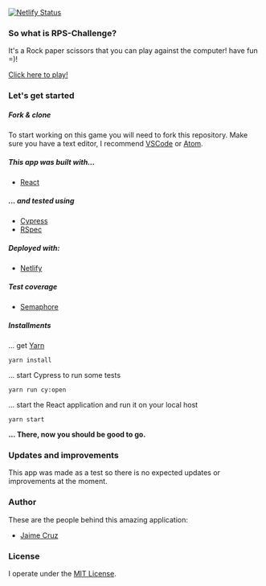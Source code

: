 [![Netlify Status](https://api.netlify.com/api/v1/badges/a7257f40-5002-4957-8271-0c557a43a419/deploy-status)](https://app.netlify.com/sites/jaimerps-interview/deploys)

### So what is RPS-Challenge?

It's a Rock paper scissors that you can play against the computer! have fun =)!

[Click here to play!](https://jaimerps-interview.netlify.app/)


### Let's get started

##### Fork & clone
To start working on this game you will need to fork this repository.
 Make sure you have a text editor, I recommend [VSCode](https://code.visualstudio.com/)  or [Atom](https://atom.io/).

##### This app was built with...

* [React](https://reactjs.org/)

##### ... and tested using

* [Cypress](https://www.cypress.io/)
* [RSpec](https://rspec.info/)

##### Deployed with:

* [Netlify](https://www.netlify.com/)

##### Test coverage

* [Semaphore](https://semaphoreci.com/)

##### Installments
... get [Yarn](https://yarnpkg.com/)
```
yarn install
```
... start Cypress to run some tests
```
yarn run cy:open
```
... start the React application and run it on your local host
```
yarn start
```
**... There, now you should be good to go.**

### Updates and improvements
This app was made as a test so there is no expected updates or improvements at the moment.

### Author
These are the people behind this amazing application:
* [Jaime Cruz](https://github.com/JaimeCrz)

### License
I operate under the [MIT License](https://en.wikipedia.org/wiki/MIT_License).

